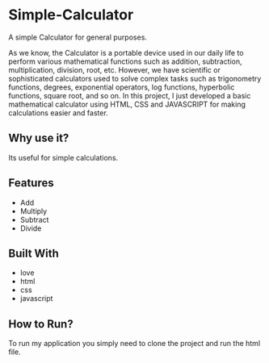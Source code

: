 # Simple-Calculator

A simple Calculator for general purposes.

As we know, the Calculator is a portable device used in our daily life to perform various mathematical functions such as addition, subtraction, multiplication, division, root, etc. However, we have scientific or sophisticated calculators used to solve complex tasks such as trigonometry functions, degrees, exponential operators, log functions, hyperbolic functions, square root, and so on. In this project, I just developed a basic mathematical calculator using HTML, CSS and JAVASCRIPT for making calculations easier and faster.

## Why use it?

Its useful for simple calculations.

## Features

* Add
* Multiply
* Subtract
* Divide

## Built With

* love
* html
* css
* javascript

## How to Run?

To run my application you simply need to clone the project and run the html file.
